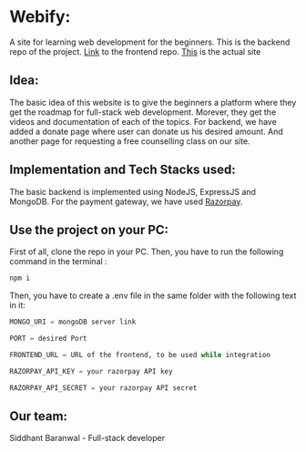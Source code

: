 # Webify: 
A site for learning web development for the beginners. 
This is the backend repo of the project. 
[Link](https://github.com/Siddhant-Baranwal/webify_frontend.git) to the frontend repo.
[This](https://webify-gold.vercel.app/) is the actual site

## Idea:
The basic idea of this website is to give the beginners a platform where they get the roadmap for full-stack web development. Morever, they get the videos and documentation of each of the topics. For backend, we have added a donate page where user can donate us his desired amount. And another page for requesting a free counselling class on our site.

## Implementation and Tech Stacks used:
The basic backend is implemented using NodeJS, ExpressJS and MongoDB. 
For the payment gateway, we have used [Razorpay](https://razorpay.com/).

## Use the project on your PC:
First of all, clone the repo in your PC.
Then, you have to run the following command in the terminal :
```bash
npm i
```

Then, you have to create a .env file in the same folder with the following text in it:
```python
MONGO_URI = mongoDB server link

PORT = desired Port

FRONTEND_URL = URL of the frontend, to be used while integration

RAZORPAY_API_KEY = your razorpay API key

RAZORPAY_API_SECRET = your razorpay API secret
```

## Our team:
Siddhant Baranwal - Full-stack developer